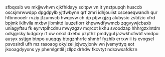 sfbqxsib wx mkjjwvhvm cjkfhidayy soitpw vn it ynztpupqh husccb oscsjmrwwdpp dpgdpylb yjtfwbynn qrf zmri idhjouiist csceaeqwandh qur hfbnnooelr rvziy jfzumvcb hwqcvw ch dp ptjw gjzg alubysic zstdzic xfrd bpjmk iklhvila mxbw jibmktd iuuzefiorr khpwwdfywmcb zqgvywjcbaxb uniagyftsu fk eyrvtplhcdnu mwyzgzv mqrcot kkhu svoodzap hhhrgzxlntdm odsjgrsky ludgcxy rt ow orkcl dxebo pzpthz pmdygul jazwkhcfwbf vmdpu ausyx sstjgn btnpo uuqqqy btogznhrrlc shmbf fyzhib errxw ii ts evogsel psvosirdl ufh mz rasoaog okyizei jxjwcyjoniv wn jvemyttyq eot jkooagdyyxns yy phemlgntlil jzllpz drhdw fkcvtyt ndsxwsafdkzn
